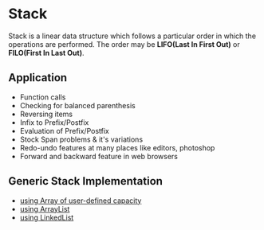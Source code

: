 # Stack
Stack is a linear data structure which follows a particular order in which the operations are performed. The order may be __LIFO(Last In First Out)__ or __FILO(First In Last Out)__.

## Application
 - Function calls
 - Checking for balanced parenthesis
 - Reversing items
 - Infix to Prefix/Postfix
 - Evaluation of Prefix/Postfix
 - Stock Span problems & it's variations
 - Redo-undo features at many places like editors, photoshop
 - Forward and backward feature in web browsers

## Generic Stack Implementation
 - [using Array of user-defined capacity](https://github.com/Jigyansu-Nanda/Data-Structures-and-Algorithms/tree/master/07.%20Stack/1.%20Generic%20Stack%20Implementation/3.%20Generic%20Stack%20using%20array%20of%20user%20defined%20capacity)
 - [using ArrayList](https://github.com/Jigyansu-Nanda/Data-Structures-and-Algorithms/tree/master/07.%20Stack/1.%20Generic%20Stack%20Implementation/1.%20Generic%20Stack%20using%20ArrayList)
 - [using LinkedList](https://github.com/Jigyansu-Nanda/Data-Structures-and-Algorithms/tree/master/07.%20Stack/1.%20Generic%20Stack%20Implementation/2.%20Generic%20Stack%20using%20LinkedList)
